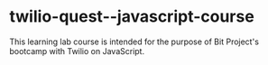 # twilio-quest--javascript-course
This learning lab course is intended for the purpose of Bit Project's bootcamp with Twilio on JavaScript.

